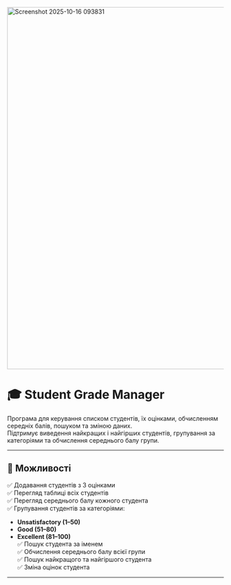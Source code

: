 <img width="1569" height="843" alt="Screenshot 2025-10-16 093831" src="https://github.com/user-attachments/assets/0a3fce3c-0214-44a0-8606-b9fc54128f85" />

# 🎓 Student Grade Manager

Програма для керування списком студентів, їх оцінками, обчисленням середніх балів, пошуком та зміною даних.  
Підтримує виведення найкращих і найгірших студентів, групування за категоріями та обчислення середнього балу групи.

---

## 🚀 Можливості

✅ Додавання студентів з 3 оцінками  
✅ Перегляд таблиці всіх студентів  
✅ Перегляд середнього балу кожного студента  
✅ Групування студентів за категоріями:
- **Unsatisfactory (1–50)**
- **Good (51–80)**
- **Excellent (81–100)**  
✅ Пошук студента за іменем  
✅ Обчислення середнього балу всієї групи  
✅ Пошук найкращого та найгіршого студента  
✅ Зміна оцінок студента

---
